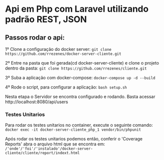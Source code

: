 # Api em Php com Laravel utilizando padrão REST, JSON

## Passos rodar o api:
1º Clone a configuração do docker server: 
`git clone https://github.com/rrezenes/docker-server-cliente.git`

2º Entre na pasta que foi gerada(cd docker-server-cliente) e clone o projeto dentro da pasta:
`git clone https://github.com/rrezenes/cliente.git`

3º Suba a aplicação com docker-compose:
`docker-compose up -d --build`

4º Rode o script, para configurar a aplicação:
`bash setup.sh`

Nesta etapa o Servidor se encontra configurado e rodando. Basta acessar http://localhost:8080/api/users


### Testes Unitarios
Para rodar os testes unitarios no container, execute o seguinte comando:
`docker exec -it docker-server-cliente_php_1 vendor/bin/phpunit`

Após rodar os testes unitarios podemos então, conferir o 'Coverage Reports' abra o arquivo html que se encontra em:
`/'onde'/'foi'/'instalado'/docker-server-cliente/cliente/report/indext.html`
